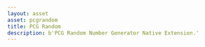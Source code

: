 ```yaml
---
layout: asset
asset: pcgrandom
title: PCG Random
description: b'PCG Random Number Generator Native Extension.'
---
```

